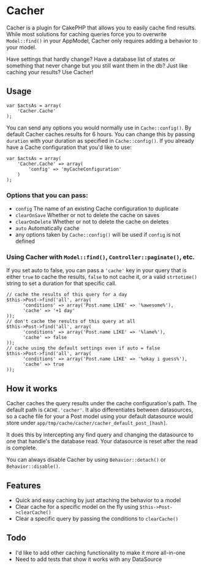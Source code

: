 # Cacher

Cacher is a plugin for CakePHP that allows you to easily cache find results.
While most solutions for caching queries force you to overwrite `Model::find()`
in your AppModel, Cacher only requires adding a behavior to your model.

Have settings that hardly change? Have a database list of states or something
that never change but you still want them in the db? Just like caching your
results? Use Cacher!

## Usage

    var $actsAs = array(
        'Cacher.Cache'
    );

You can send any options you would normally use in `Cache::config()`. By default
Cacher caches results for 6 hours. You can change this by passing `duration`
with your duration as specified in `Cache::config()`. If you already have a
Cache configuration that you'd like to use:

    var $actsAs = array(
        'Cacher.Cache' => array(
            'config' => 'myCacheConfiguration'
        )
    );

### Options that you can pass:

* `config` The name of an existing Cache configuration to duplicate
* `clearOnSave` Whether or not to delete the cache on saves
* `clearOnDelete` Whether or not to delete the cache on deletes
* `auto` Automatically cache
* any options taken by `Cache::config()` will be used if `config` is not defined

### Using Cacher with `Model::find()`, `Controller::paginate()`, etc.

If you set auto to false, you can pass a `'cache'` key in your query that is
either `true` to cache the results, `false` to not cache it, or a valid
`strtotime()` string to set a duration for that specific call.

    // cache the results of this query for a day
    $this->Post->find('all', array(
		  'conditions' => array('Post.name LIKE' => '%awesome%'),
		  'cache' => '+1 day'
    ));
    // don't cache the results of this query at all
    $this->Post->find('all', array(
		  'conditions' => array('Post.name LIKE' => '%lame%'),
		  'cache' => false
    ));
    // cache using the default settings even if auto = false
    $this->Post->find('all', array(
		  'conditions' => array('Post.name LIKE' => '%okay i guess%'),
		  'cache' => true
    ));

## How it works

Cacher caches the query results under the cache configuration's path. The default
path is `CACHE.'cacher'`. It also differentiates between datasources, so a cache
file for your a Post model using your default datasource would store under
`app/tmp/cache/cacher/cacher_default_post_[hash]`.

It does this by intercepting any find query and changing the datasource to one
that handle's the database read. Your datasource is reset after the read is
complete.

You can always disable Cacher by using `Behavior::detach()` or
`Behavior::disable()`.

## Features

* Quick and easy caching by just attaching the behavior to a model
* Clear cache for a specific model on the fly using `$this->Post->clearCache()`
* Clear a specific query by passing the conditions to `clearCache()`

## Todo

* I'd like to add other caching functionality to make it more all-in-one
* Need to add tests that show it works with any DataSource
